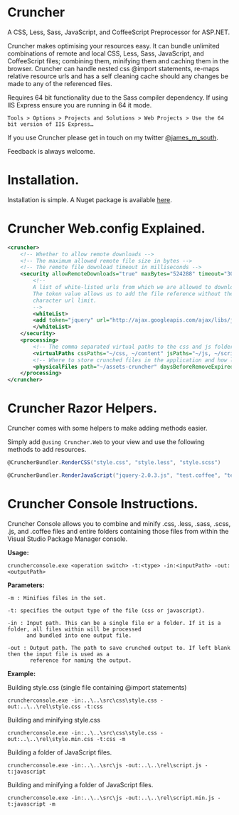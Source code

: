 ﻿		
Cruncher
=========

A CSS, Less, Sass, JavaScript, and CoffeeScript Preprocessor for ASP.NET.

Cruncher makes optimising your resources easy. It can bundle unlimited combinations of remote and local CSS, Less, Sass, JavaScript, and CoffeeScript files;
combining them, minifying them and caching them in the browser. Cruncher can handle nested css @import statements, re-maps relative resource urls and has a self cleaning 
cache should any changes be made to any of the referenced files.

Requires 64 bit functionality due to the Sass compiler dependency. If using IIS Express ensure you are running in 64 it mode.

    Tools > Options > Projects and Solutions > Web Projects > Use the 64 bit version of IIS Express…


If you use Cruncher please get in touch on my twitter [@james_m_south](https://twitter.com/james_m_south).

Feedback is always welcome.

Installation.
===============================
Installation is simple. A Nuget package is available [here][1]. 

  [1]: https://nuget.org/packages/Cruncher/


Cruncher Web.config Explained.
===============================

``` xml
<cruncher>
	<!-- Whether to allow remote downloads -->
	<!-- The maximum allowed remote file size in bytes -->
	<!-- The remote file download timeout in milliseconds -->
	<security allowRemoteDownloads="true" maxBytes="524288" timeout="300000">
		<!--
		A list of white-listed urls from which we are allowed to download and process remote files.
		The token value allows us to add the file reference without the risk of hitting IEs 1024 
		character url limit.
		-->
		<whiteList>
		<add token="jquery" url="http://ajax.googleapis.com/ajax/libs/jquery/2.0.3/jquery.js" />
		</whiteList>
	</security>
	<processing>
		<!-- The comma separated virtual paths to the css and js folders.-->
		<virtualPaths cssPaths="~/css, ~/content" jsPaths="~/js, ~/scripts"/>
        <!-- Where to store crunched files in the application and how long to keep expired ones.-->
        <physicalFiles path="~/assets-cruncher" daysBeforeRemoveExpired="7"/>
	</processing>
</cruncher>
```

		
Cruncher Razor Helpers.
=======================

Cruncher comes with some helpers to make adding methods easier.

Simply add `@using Cruncher.Web` to your view and use the following methods to add resources.

``` csharp
@CruncherBundler.RenderCSS("style.css", "style.less", "style.scss")

@CruncherBundler.RenderJavaScript("jquery-2.0.3.js", "test.coffee", "test.js")
```

Cruncher Console Instructions.
==============================

Cruncher Console allows you to combine and minify .css, .less, .sass, .scss, .js, and .coffee files and entire folders containing those 
files from within the Visual Studio Package Manager console.

**Usage:**

    cruncherconsole.exe <operation switch> -t:<type> -in:<inputPath> -out:<outputPath>

**Parameters:**

	-m : Minifies files in the set.

	-t: specifies the output type of the file (css or javascript).
  
	-in : Input path. This can be a single file or a folder. If it is a folder, all files within will be processed 
	      and bundled into one output file.

	-out : Output path. The path to save crunched output to. If left blank then the input file is used as a 
	       reference for naming the output.

**Example:**

Building style.css (single file containing @import statements)
    
    cruncherconsole.exe -in:..\..\src\css\style.css -out:..\..\rel\style.css -t:css 

Building and minifying style.css
    
	cruncherconsole.exe -in:..\..\src\css\style.css -out:..\..\rel\style.min.css -t:css -m

Building a folder of JavaScript files.

    cruncherconsole.exe -in:..\..\src\js -out:..\..\rel\script.js -t:javascript 

Building and minifying a folder of JavaScript files.

    cruncherconsole.exe -in:..\..\src\js -out:..\..\rel\script.min.js -t:javascript -m
